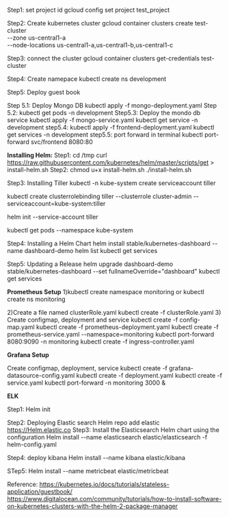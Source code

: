 Step1: set project id
gcloud config set project test_project

Step2:
Create kubernetes cluster
gcloud container clusters create test-cluster \
    --zone us-central1-a \
    --node-locations us-central1-a,us-central1-b,us-central1-c
   
Step3: 
connect the cluster
gcloud container clusters get-credentials test-cluster

Step4:
 Create namepace 
 kubectl create ns development
 
Step5: Deploy guest book

Step 5.1: Deploy Mongo DB
kubectl apply -f mongo-deployment.yaml
Step 5.2: kubectl get pods -n development
Step5.3:
Deploy the mondo db service
kubectl apply -f mongo-service.yaml
kubectl get service -n development
step5.4:
kubectl apply -f frontend-deployment.yaml
kubectl get services -n development
step5.5:
port forward in terminal
kubectl port-forward svc/frontend 8080:80

**Installing Helm:**
Step1:
cd /tmp
curl https://raw.githubusercontent.com/kubernetes/helm/master/scripts/get > install-helm.sh
Step2:
chmod u+x install-helm.sh
./install-helm.sh

Step3: Installing Tiller
kubectl -n kube-system create serviceaccount tiller

kubectl create clusterrolebinding tiller --clusterrole cluster-admin --serviceaccount=kube-system:tiller

helm init --service-account tiller

kubectl get pods --namespace kube-system

Step4: Installing a Helm Chart
helm install stable/kubernetes-dashboard --name dashboard-demo
helm list
kubectl get services

Step5: Updating a Release
helm upgrade dashboard-demo stable/kubernetes-dashboard --set fullnameOverride="dashboard"
kubectl get services

**Prometheus Setup**
1)kubectl create namespace monitoring or kubectl create ns monitoring

2)Create a file named clusterRole.yaml 
kubectl create -f clusterRole.yaml
3) Create configmap, deployment and service
kubectl create -f config-map.yaml
kubectl create  -f prometheus-deployment.yaml 
kubectl create -f prometheus-service.yaml --namespace=monitoring
kubectl port-forward <prometheus-pod-name> 8080:9090 -n monitoring
kubectl create -f ingress-controller.yaml

****Grafana Setup****

Create configmap, deployment, service
kubectl create -f grafana-datasource-config.yaml
kubectl create -f deployment.yaml
kubectl create -f service.yaml
kubectl port-forward -n monitoring <grafana-pod-name> 3000 &
    

**ELK**
 
Step1: Helm init

Step2: Deploying Elastic search 
    Helm repo add elastic https://Helm.elastic.co
Step3:
    Install the Elasticsearch Helm chart using the configuration
    Helm install --name elasticsearch elastic/elasticsearch -f helm-config.yaml 
    
Step4: deploy kibana
    Helm install --name kibana elastic/kibana 
    
STep5: 
    Helm install --name metricbeat elastic/metricbeat
    



Reference: https://kubernetes.io/docs/tutorials/stateless-application/guestbook/
https://www.digitalocean.com/community/tutorials/how-to-install-software-on-kubernetes-clusters-with-the-helm-2-package-manager

